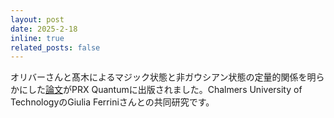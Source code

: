 ```yaml
---
layout: post
date: 2025-2-18
inline: true
related_posts: false
---
```


オリバーさんと髙木によるマジック状態と非ガウシアン状態の定量的関係を明らかにした[論文](https://journals.aps.org/prxquantum/abstract/10.1103/PRXQuantum.6.010330)がPRX Quantumに出版されました。Chalmers University of TechnologyのGiulia Ferriniさんとの共同研究です。
